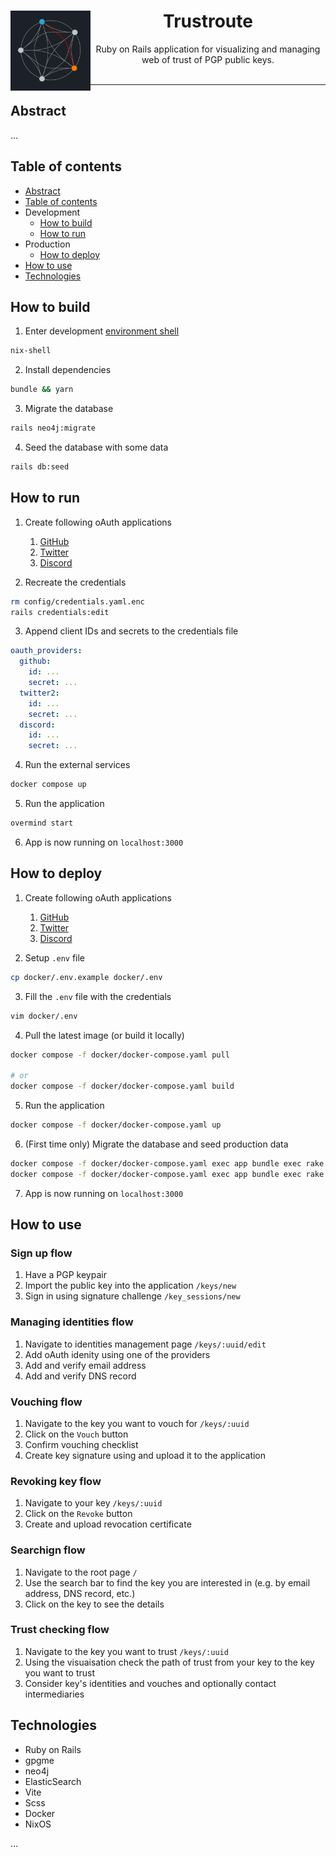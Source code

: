 <center>
<img align="left" src="https://github.com/Tarasa24/trustroute/blob/main/public/img/logo_400x400.png?raw=true" height="128">
<h1>Trustroute</h1>
Ruby on Rails application for visualizing and managing web of trust of PGP public keys.
</center>
</br>

---

## Abstract

...

## Table of contents

- [Abstract](#abstract)
- [Table of contents](#table-of-contents)
- Development
  - [How to build](#how-to-build)
  - [How to run](#how-to-run)
- Production
  - [How to deploy](#how-to-deploy)
- [How to use](#how-to-use)
- [Technologies](#technologies)

## How to build

1. Enter development [environment shell](https://nixos.org/)
```bash
nix-shell
```

2. Install dependencies
```bash
bundle && yarn
```

3. Migrate the database
```bash
rails neo4j:migrate
```

4. Seed the database with some data
```bash
rails db:seed
```

## How to run

1. Create following oAuth applications
    1. [GitHub](https://github.com/settings/applications/new)
    2. [Twitter](https://developer.twitter.com/en/apps)
    3. [Discord](https://discord.com/developers/applications)

2. Recreate the credentials
```bash
rm config/credentials.yaml.enc
rails credentials:edit
```

3. Append client IDs and secrets to the credentials file
```yaml
oauth_providers:
  github:
    id: ...
    secret: ...
  twitter2:
    id: ...
    secret: ...
  discord:
    id: ...
    secret: ...
```

4. Run the external services
```bash
docker compose up
```

5. Run the application
```bash
overmind start
```

6. App is now running on `localhost:3000`

## How to deploy

1. Create following oAuth applications
    1. [GitHub](https://github.com/settings/applications/new)
    2. [Twitter](https://developer.twitter.com/en/apps)
    3. [Discord](https://discord.com/developers/applications)

2. Setup `.env` file
```bash
cp docker/.env.example docker/.env
```

3. Fill the `.env` file with the credentials
```bash
vim docker/.env
```

4. Pull the latest image (or build it locally)
```bash
docker compose -f docker/docker-compose.yaml pull

# or
docker compose -f docker/docker-compose.yaml build
```

5. Run the application
```bash
docker compose -f docker/docker-compose.yaml up
```

6. (First time only) Migrate the database and seed production data
```bash
docker compose -f docker/docker-compose.yaml exec app bundle exec rake neo4j:migrate
docker compose -f docker/docker-compose.yaml exec app bundle exec rake db:seed
```

7. App is now running on `localhost:3000`

## How to use

### Sign up flow

1. Have a PGP keypair
2. Import the public key into the application `/keys/new`
3. Sign in using signature challenge `/key_sessions/new`

### Managing identities flow
1. Navigate to identities management page `/keys/:uuid/edit`
2. Add oAuth idenity using one of the providers
3. Add and verify email address
4. Add and verify DNS record

### Vouching flow
1. Navigate to the key you want to vouch for `/keys/:uuid`
2. Click on the `Vouch` button
3. Confirm vouching checklist
4. Create key signature using and upload it to the application

### Revoking key flow
1. Navigate to your key `/keys/:uuid`
2. Click on the `Revoke` button
3. Create and upload revocation certificate

### Searchign flow
1. Navigate to the root page `/`
2. Use the search bar to find the key you are interested in (e.g. by email address, DNS record, etc.)
3. Click on the key to see the details

### Trust checking flow
1. Navigate to the key you want to trust `/keys/:uuid`
2. Using the visuaisation check the path of trust from your key to the key you want to trust
3. Consider key's identities and vouches and optionally contact intermediaries

## Technologies

- Ruby on Rails
- gpgme
- neo4j
- ElasticSearch
- Vite
- Scss
- Docker
- NixOS

...